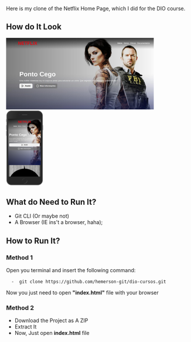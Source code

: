 Here is my clone of the Netflix Home Page, which I did for the DIO course.

## How do It Look

<img style="max-width: 80%" src="./.github/screen.jpg" alt="Netflix Home Page Clone Preview"/>
<img style="max-width: 20%" src="./.github/screen_mobile.png" alt="Netflix Home Page Clone Preview mobile"/>

## What do Need to Run It?

- Git CLI (Or maybe not)
- A Browser (IE ins't a browser, haha);

## How to Run It?

### Method 1

Open you terminal and insert the following command:

```
  -  git clone https://github.com/hemerson-git/dio-cursos.git
```

Now you just need to open **"index.html"** file with your browser

### Method 2


- Download the Project as A ZIP
- Extract It
- Now, Just open **index.html** file

